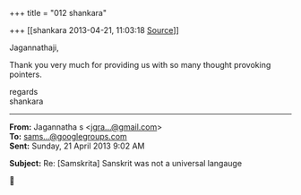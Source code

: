 +++
title = "012 shankara"

+++
[[shankara	2013-04-21, 11:03:18 [Source](https://groups.google.com/g/samskrita/c/s-b5jzkOT5A)]]



Jagannathaji,  
  
Thank you very much for providing us with so many thought provoking pointers.



regards  
shankara  

------------------------------------------------------------------------

**From:** Jagannatha s \<[jgra...@gmail.com]()\>  
**To:** [sams...@googlegroups.com]()  
**Sent:** Sunday, 21 April 2013 9:02 AM

  
**Subject:** Re: \[Samskrita\] Sanskrit was not a universal langauge  



